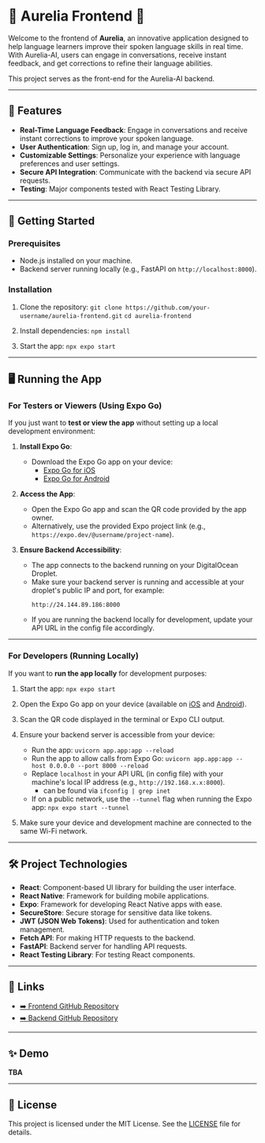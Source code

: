 # 🤖 Aurelia Frontend 🤖

Welcome to the frontend of **Aurelia**, an innovative application designed to help language learners improve their spoken language skills in real time. With Aurelia-AI, users can engage in conversations, receive instant feedback, and get corrections to refine their language abilities.

This project serves as the front-end for the Aurelia-AI backend.

---

## 🌟 Features

- **Real-Time Language Feedback**: Engage in conversations and receive instant corrections to improve your spoken language.
- **User Authentication**: Sign up, log in, and manage your account.
- **Customizable Settings**: Personalize your experience with language preferences and user settings.
- **Secure API Integration**: Communicate with the backend via secure API requests.
- **Testing**: Major components tested with React Testing Library.

---

## 🚀 Getting Started

### Prerequisites

- Node.js installed on your machine.
- Backend server running locally (e.g., FastAPI on `http://localhost:8000`).

### Installation

1. Clone the repository:
   ```git clone https://github.com/your-username/aurelia-frontend.git```
   ```cd aurelia-frontend```

2. Install dependencies:
   ```npm install```

3. Start the app:
   ```npx expo start```

---

## 🖥️ Running the App

### For Testers or Viewers (Using Expo Go)

If you just want to **test or view the app** without setting up a local development environment:

1. **Install Expo Go**:
   - Download the Expo Go app on your device:
     - [Expo Go for iOS](https://apps.apple.com/app/expo-go/id982107779)
     - [Expo Go for Android](https://play.google.com/store/apps/details?id=host.exp.exponent)

2. **Access the App**:
   - Open the Expo Go app and scan the QR code provided by the app owner.
   - Alternatively, use the provided Expo project link (e.g., `https://expo.dev/@username/project-name`).

3. **Ensure Backend Accessibility**:
   - The app connects to the backend running on your DigitalOcean Droplet.
   - Make sure your backend server is running and accessible at your droplet's public IP and port, for example:
     ```
     http://24.144.89.186:8000
     ```
   - If you are running the backend locally for development, update your API URL in the config file accordingly.

---

### For Developers (Running Locally)

If you want to **run the app locally** for development purposes:

1. Start the app:
   ```npx expo start```

2. Open the Expo Go app on your device (available on [iOS](https://apps.apple.com/app/expo-go/id982107779) and [Android](https://play.google.com/store/apps/details?id=host.exp.exponent)).

3. Scan the QR code displayed in the terminal or Expo CLI output.

4. Ensure your backend server is accessible from your device:
   - Run the app: 
      ```uvicorn app.app:app --reload```
   - Run the app to allow calls from Expo Go:
      ```uvicorn app.app:app --host 0.0.0.0 --port 8000 --reload```
   - Replace `localhost` in your API URL (in config file) with your machine's local IP address (e.g., ```http://192.168.x.x:8000```).
      - can be found via ```ifconfig | grep inet```
   - If on a public network, use the `--tunnel` flag when running the Expo app:
     ```npx expo start --tunnel```

5. Make sure your device and development machine are connected to the same Wi-Fi network.

---

## 🛠️ Project Technologies

- **React**: Component-based UI library for building the user interface.
- **React Native**: Framework for building mobile applications.
- **Expo**: Framework for developing React Native apps with ease.
- **SecureStore**: Secure storage for sensitive data like tokens.
- **JWT (JSON Web Tokens)**: Used for authentication and token management.
- **Fetch API**: For making HTTP requests to the backend.
- **FastAPI**: Backend server for handling API requests.
- **React Testing Library**: For testing React components.

---

## 🔗 Links

- [➡️ Frontend GitHub Repository](https://github.com/cjmaret/aurelia-frontend)
- [➡️ Backend GitHub Repository](https://github.com/cjmaret/aurelia-backend)

---

## ✨ Demo

**TBA**

---

## 📜 License

This project is licensed under the MIT License. See the [LICENSE](LICENSE) file for details.